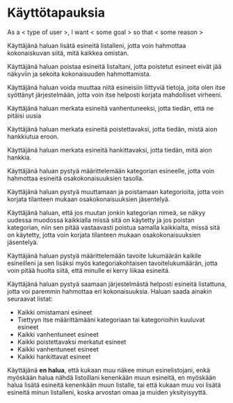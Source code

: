 # Käyttötapauksia

As a < type of user >, I want < some goal > so that < some reason >

Käyttäjänä haluan lisätä esineitä listalleni, jotta voin hahmottaa kokonaiskuvan siitä, mitä kaikkea omistan.

Käyttäjänä haluan poistaa esineitä listaltani, jotta poistetut esineet eivät jää näkyviin ja sekoita kokonaisuuden hahmottamista.

Käyttäjänä haluan voida muuttaa niitä esineisiin liittyviä tietoja, joita olen itse syöttänyt järjestelmään, jotta voin itse helposti korjata mahdolliset virheeni.

Käyttäjänä haluan merkata esineitä vanhentuneeksi, jotta tiedän, että ne pitäisi uusia

Käyttäjänä haluan merkata esineitä poistettavaksi, jotta tiedän, mistä aion hankkiutua eroon.

Käyttäjänä haluan merkata esineitä hankittavaksi, jotta tiedän, mitä aion hankkia.

Käyttäjänä haluan pystyä määrittelemään kategorian esineelle, jotta voin hahmottaa esineitä osakokonaisuuksien tasolla.

Käyttäjänä haluan pystyä muuttamaan ja poistamaan kategorioita, jotta voin korjata tilanteen mukaan osakokonaisuuksien jäsentelyä.

Käyttäjänä haluan, että jos muutan jonkin kategorian nimeä, se näkyy uudessa muodossa kaikkialla missä sitä on käytetty ja jos poistan kategorian, niin sen pitää vastaavasti poistua samalla kaikkialta, missä sitä on käytetty, jotta voin korjata tilanteen mukaan osakokonaisuuksien jäsentelyä.

Käyttäjänä haluan pystyä määrittelemään tavoite lukumäärän kaikile esineilleni ja sen lisäksi myös kategoriakohtaisen tavoitelukumäärän, jotta voin pitää huolta siitä, että minulle ei kerry liikaa esineitä.

Käyttäjänä haluan pystyä saamaan järjestelmästä helposti esineitä listattuna, jotta voi paremmin hahmottaa eri kokonaisuuksia. Haluan saada ainakin seuraavat listat:
- Kaikki omistamani esineet
- Tiettyyn itse määrittämääni kategoriaan tai kategorioihin kuuluvat esineet
- Kaikki vanhentuneet esineet
- Kaikki poistettavaksi merkatut esineet
- Kaikki vanhentuneet esineet
- Kaikki hankittavat esineet

Käyttäjänä **en halua**, että kukaan muu näkee minun esinelistojani, enkä myöskään halua nähdä listoillani kenenkään muun esineitä, en myöskään halua lisätä esineitä kenenkään muun listalle, tai että kukaan muu voi lisätä esineitä minun listalleni, koska arvostan omaa ja muiden yksityisyyttä.
